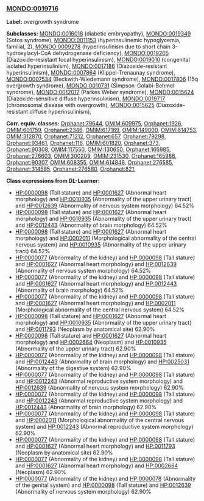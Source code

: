 
### [MONDO:0019716](http://purl.obolibrary.org/obo/MONDO_0019716)
**Label:** overgrowth syndrome

**Subclasses:** [MONDO:0016018](http://purl.obolibrary.org/obo/MONDO_0016018) (diabetic embryopathy), [MONDO:0019349](http://purl.obolibrary.org/obo/MONDO_0019349) (Sotos syndrome), [MONDO:0011153](http://purl.obolibrary.org/obo/MONDO_0011153) (hyperinsulinemic hypoglycemia, familial, 2), [MONDO:0009278](http://purl.obolibrary.org/obo/MONDO_0009278) (hyperinsulinism due to short chain 3-hydroxylacyl-CoA dehydrogenase deficiency), [MONDO:0019265](http://purl.obolibrary.org/obo/MONDO_0019265) (Diazoxide-resistant focal hyperinsulinism), [MONDO:0019010](http://purl.obolibrary.org/obo/MONDO_0019010) (congenital isolated hyperinsulinism), [MONDO:0017186](http://purl.obolibrary.org/obo/MONDO_0017186) (Diazoxide-resistant hyperinsulinism), [MONDO:0007864](http://purl.obolibrary.org/obo/MONDO_0007864) (Klippel-Trenaunay syndrome), [MONDO:0007534](http://purl.obolibrary.org/obo/MONDO_0007534) (Beckwith-Wiedemann syndrome), [MONDO:0017806](http://purl.obolibrary.org/obo/MONDO_0017806) (15q overgrowth syndrome), [MONDO:0010731](http://purl.obolibrary.org/obo/MONDO_0010731) (Simpson-Golabi-Behmel syndrome), [MONDO:0012017](http://purl.obolibrary.org/obo/MONDO_0012017) (Parkes Weber syndrome), [MONDO:0015624](http://purl.obolibrary.org/obo/MONDO_0015624) (Diazoxide-sensitive diffuse hyperinsulinism), [MONDO:0019717](http://purl.obolibrary.org/obo/MONDO_0019717) (chromosomal disease with overgrowth), [MONDO:0015625](http://purl.obolibrary.org/obo/MONDO_0015625) (Diazoxide-resistant diffuse hyperinsulinism), 

**Corr. equiv. classes:** [Orphanet:79644](http://www.orpha.net/ORDO/Orphanet_79644), [OMIM:609975](http://purl.obolibrary.org/obo/OMIM_609975), [Orphanet:1926](http://www.orpha.net/ORDO/Orphanet_1926), [OMIM:601759](http://purl.obolibrary.org/obo/OMIM_601759), [Orphanet:2346](http://www.orpha.net/ORDO/Orphanet_2346), [OMIM:617169](http://purl.obolibrary.org/obo/OMIM_617169), [OMIM:149000](http://purl.obolibrary.org/obo/OMIM_149000), [OMIM:614753](http://purl.obolibrary.org/obo/OMIM_614753), [OMIM:312870](http://purl.obolibrary.org/obo/OMIM_312870), [Orphanet:71212](http://www.orpha.net/ORDO/Orphanet_71212), [Orphanet:657](http://www.orpha.net/ORDO/Orphanet_657), [Orphanet:79298](http://www.orpha.net/ORDO/Orphanet_79298), [Orphanet:93461](http://www.orpha.net/ORDO/Orphanet_93461), [Orphanet:116](http://www.orpha.net/ORDO/Orphanet_116), [OMIM:601820](http://purl.obolibrary.org/obo/OMIM_601820), [Orphanet:373](http://www.orpha.net/ORDO/Orphanet_373), [Orphanet:90308](http://www.orpha.net/ORDO/Orphanet_90308), [OMIM:117550](http://purl.obolibrary.org/obo/OMIM_117550), [OMIM:130650](http://purl.obolibrary.org/obo/OMIM_130650), [Orphanet:165985](http://www.orpha.net/ORDO/Orphanet_165985), [Orphanet:276603](http://www.orpha.net/ORDO/Orphanet_276603), [OMIM:300209](http://purl.obolibrary.org/obo/OMIM_300209), [OMIM:231530](http://purl.obolibrary.org/obo/OMIM_231530), [Orphanet:165988](http://www.orpha.net/ORDO/Orphanet_165988), [Orphanet:90307](http://www.orpha.net/ORDO/Orphanet_90307), [OMIM:608355](http://purl.obolibrary.org/obo/OMIM_608355), [OMIM:614846](http://purl.obolibrary.org/obo/OMIM_614846), [Orphanet:276585](http://www.orpha.net/ORDO/Orphanet_276585), [Orphanet:314585](http://www.orpha.net/ORDO/Orphanet_314585), [Orphanet:276580](http://www.orpha.net/ORDO/Orphanet_276580), [Orphanet:821](http://www.orpha.net/ORDO/Orphanet_821), 

**Class expressions from DL-Learner:**

- [HP:0000098](http://purl.obolibrary.org/obo/HP_0000098) (Tall stature) and [HP:0001627](http://purl.obolibrary.org/obo/HP_0001627) (Abnormal heart morphology) and [HP:0010935](http://purl.obolibrary.org/obo/HP_0010935) (Abnormality of the upper urinary tract) and [HP:0012639](http://purl.obolibrary.org/obo/HP_0012639) (Abnormality of nervous system morphology) 64.52%
- [HP:0000098](http://purl.obolibrary.org/obo/HP_0000098) (Tall stature) and [HP:0001627](http://purl.obolibrary.org/obo/HP_0001627) (Abnormal heart morphology) and [HP:0010935](http://purl.obolibrary.org/obo/HP_0010935) (Abnormality of the upper urinary tract) and [HP:0012443](http://purl.obolibrary.org/obo/HP_0012443) (Abnormality of brain morphology) 64.52%
- [HP:0000098](http://purl.obolibrary.org/obo/HP_0000098) (Tall stature) and [HP:0001627](http://purl.obolibrary.org/obo/HP_0001627) (Abnormal heart morphology) and [HP:0002011](http://purl.obolibrary.org/obo/HP_0002011) (Morphological abnormality of the central nervous system) and [HP:0010935](http://purl.obolibrary.org/obo/HP_0010935) (Abnormality of the upper urinary tract) 64.52%
- [HP:0000077](http://purl.obolibrary.org/obo/HP_0000077) (Abnormality of the kidney) and [HP:0000098](http://purl.obolibrary.org/obo/HP_0000098) (Tall stature) and [HP:0001627](http://purl.obolibrary.org/obo/HP_0001627) (Abnormal heart morphology) and [HP:0012639](http://purl.obolibrary.org/obo/HP_0012639) (Abnormality of nervous system morphology) 64.52%
- [HP:0000077](http://purl.obolibrary.org/obo/HP_0000077) (Abnormality of the kidney) and [HP:0000098](http://purl.obolibrary.org/obo/HP_0000098) (Tall stature) and [HP:0001627](http://purl.obolibrary.org/obo/HP_0001627) (Abnormal heart morphology) and [HP:0012443](http://purl.obolibrary.org/obo/HP_0012443) (Abnormality of brain morphology) 64.52%
- [HP:0000077](http://purl.obolibrary.org/obo/HP_0000077) (Abnormality of the kidney) and [HP:0000098](http://purl.obolibrary.org/obo/HP_0000098) (Tall stature) and [HP:0001627](http://purl.obolibrary.org/obo/HP_0001627) (Abnormal heart morphology) and [HP:0002011](http://purl.obolibrary.org/obo/HP_0002011) (Morphological abnormality of the central nervous system) 64.52%
- [HP:0000098](http://purl.obolibrary.org/obo/HP_0000098) (Tall stature) and [HP:0001627](http://purl.obolibrary.org/obo/HP_0001627) (Abnormal heart morphology) and [HP:0010935](http://purl.obolibrary.org/obo/HP_0010935) (Abnormality of the upper urinary tract) and [HP:0011793](http://purl.obolibrary.org/obo/HP_0011793) (Neoplasm by anatomical site) 62.90%
- [HP:0000098](http://purl.obolibrary.org/obo/HP_0000098) (Tall stature) and [HP:0001627](http://purl.obolibrary.org/obo/HP_0001627) (Abnormal heart morphology) and [HP:0002664](http://purl.obolibrary.org/obo/HP_0002664) (Neoplasm) and [HP:0010935](http://purl.obolibrary.org/obo/HP_0010935) (Abnormality of the upper urinary tract) 62.90%
- [HP:0000077](http://purl.obolibrary.org/obo/HP_0000077) (Abnormality of the kidney) and [HP:0000098](http://purl.obolibrary.org/obo/HP_0000098) (Tall stature) and [HP:0012443](http://purl.obolibrary.org/obo/HP_0012443) (Abnormality of brain morphology) and [HP:0025031](http://purl.obolibrary.org/obo/HP_0025031) (Abnormality of the digestive system) 62.90%
- [HP:0000077](http://purl.obolibrary.org/obo/HP_0000077) (Abnormality of the kidney) and [HP:0000098](http://purl.obolibrary.org/obo/HP_0000098) (Tall stature) and [HP:0012243](http://purl.obolibrary.org/obo/HP_0012243) (Abnormal reproductive system morphology) and [HP:0012639](http://purl.obolibrary.org/obo/HP_0012639) (Abnormality of nervous system morphology) 62.90%
- [HP:0000077](http://purl.obolibrary.org/obo/HP_0000077) (Abnormality of the kidney) and [HP:0000098](http://purl.obolibrary.org/obo/HP_0000098) (Tall stature) and [HP:0012243](http://purl.obolibrary.org/obo/HP_0012243) (Abnormal reproductive system morphology) and [HP:0012443](http://purl.obolibrary.org/obo/HP_0012443) (Abnormality of brain morphology) 62.90%
- [HP:0000077](http://purl.obolibrary.org/obo/HP_0000077) (Abnormality of the kidney) and [HP:0000098](http://purl.obolibrary.org/obo/HP_0000098) (Tall stature) and [HP:0002011](http://purl.obolibrary.org/obo/HP_0002011) (Morphological abnormality of the central nervous system) and [HP:0012243](http://purl.obolibrary.org/obo/HP_0012243) (Abnormal reproductive system morphology) 62.90%
- [HP:0000077](http://purl.obolibrary.org/obo/HP_0000077) (Abnormality of the kidney) and [HP:0000098](http://purl.obolibrary.org/obo/HP_0000098) (Tall stature) and [HP:0001627](http://purl.obolibrary.org/obo/HP_0001627) (Abnormal heart morphology) and [HP:0011793](http://purl.obolibrary.org/obo/HP_0011793) (Neoplasm by anatomical site) 62.90%
- [HP:0000077](http://purl.obolibrary.org/obo/HP_0000077) (Abnormality of the kidney) and [HP:0000098](http://purl.obolibrary.org/obo/HP_0000098) (Tall stature) and [HP:0001627](http://purl.obolibrary.org/obo/HP_0001627) (Abnormal heart morphology) and [HP:0002664](http://purl.obolibrary.org/obo/HP_0002664) (Neoplasm) 62.90%
- [HP:0000077](http://purl.obolibrary.org/obo/HP_0000077) (Abnormality of the kidney) and [HP:0000078](http://purl.obolibrary.org/obo/HP_0000078) (Abnormality of the genital system) and [HP:0000098](http://purl.obolibrary.org/obo/HP_0000098) (Tall stature) and [HP:0012639](http://purl.obolibrary.org/obo/HP_0012639) (Abnormality of nervous system morphology) 62.90%


